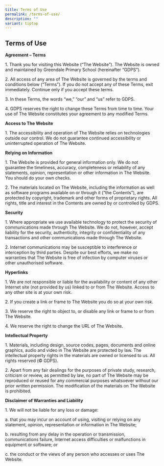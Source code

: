 ```yaml
---
title: Terms of Use
permalink: /terms-of-use/
description: ""
variant: tiptap
---
```

## **Terms of Use**


**Agreement – Terms**

1\. Thank you for visiting this Website (“The Website”). The Website is owned and maintained by Greendale Primary School (hereinafter “GDPS”).

2\. All access of any area of The Website is governed by the terms and conditions below (“Terms”). If you do not accept any of these Terms, exit immediately. Continue only if you accept these terms.

3\. In these Terms, the words “we,” “our” and “us” refer to GDPS.

4\. GDPS reserves the right to change these Terms from time to time. Your use of The Website constitutes your agreement to any modified Terms.

  

**Access to The Website**

1\. The accessibility and operation of The Website relies on technologies outside our control. We do not guarantee continued accessibility or uninterrupted operation of The Website.

  

**Relying on Information**

1\. The Website is provided for general information only. We do not guarantee the timeliness, accuracy, completeness or reliability of any statements, opinion, representation or other information in The Website. You should do your own checks.

2\. The materials located on The Website, including the information as well as software programs available on or through it (“the Contents”), are protected by copyright, trademark and other forms of proprietary rights. All rights, title and interest in the Contents are owned by or controlled by GDPS.

  

**Security**

1\. Where appropriate we use available technology to protect the security of communications made through The Website. We do not, however, accept liability for the security, authenticity, integrity or confidentiality of any transactions and other communications made through The Website.

2\. Internet communications may be susceptible to interference or interception by third parties. Despite our best efforts, we make no warranties that The Website is free of infection by computer viruses or other unauthorised software.

  

**Hyperlinks**

1\. We are not responsible or liable for the availability or content of any other Internet site (not provided by us) linked to or from The Website. Access to any other site is at your own risk.

2\. If you create a link or frame to The Website you do so at your own risk.

3\. We reserve the right to object to, or disable any link or frame to or from The Website.

4\. We reserve the right to change the URL of The Website.

  

**Intellectual Property**

1\. Materials, including design, source codes, pages, documents and online graphics, audio and video in The Website are protected by law. The intellectual property rights in the materials are owned or licensed to us. All rights reserved (© GDPS).

2\. Apart from any fair dealings for the purposes of private study, research, criticism or review, as permitted by law, no part of The Website may be reproduced or reused for any commercial purposes whatsoever without our prior written permission. The modification of the materials on The Website is prohibited.

  

**Disclaimer of Warranties and Liability**

1\. We will not be liable for any loss or damage:

a. that you may incur on account of using, visiting or relying on any statement, opinion, representation or information in The Website;

b. resulting from any delay in the operation or transmission, communications failure, Internet access difficulties or malfunctions in equipment or software; or

c. the conduct or the views of any person who accesses or uses The Website.